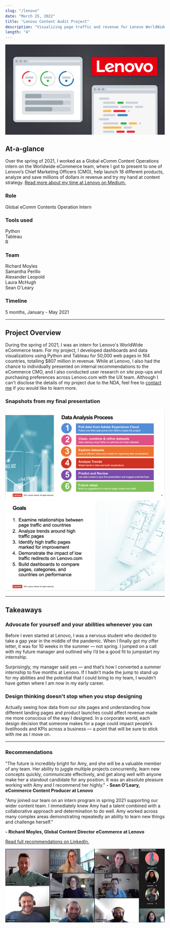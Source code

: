 ```yaml
---
slug: "/lenovo"
date: "March 25, 2022"
title: "Lenovo Content Audit Project"
description: "Visualizing page traffic and revenue for Lenovo WorldWide eCommerce."
length: "4"
---
```


<img alt="Mockup of two phone screens showcasing donations next to Google logo in the center." src="../images/headers/lenovo-header.png"/>
<br />


## At-a-glance

Over the spring of 2021, I worked as a Global eComm Content Operations intern on the Worldwide eCommerce team, where I got to present to one of Lenovo’s Chief Marketing Officers (CMO), help launch 18 different products, analyze and save millions of dollars in revenue and try my hand at content strategy. [Read more about my time at Lenovo on Medium.](https://amyflo.medium.com/?p=1c49f11e8f03)

<div class="row">
    <div class="col-sm">
      <h3>Role</h3>
      <p>Global eComm Contents Operation Intern</p>
    </div>
    <div class="col-sm">
      <h3>Tools used</h3>
      <p>Python<br/>Tableau<br/>R</p>
    </div>
    <div class="col-sm">
      <h3>Team</h3>
      <p>Richard Moyles<br/>Samantha Perillo<br/> Alexander Leopold<br/>Laura McHugh<br/>Sean O'Leary</p>
    </div>
    <div class="col-sm">
      <h3>Timeline</h3>
      <p>5 months, January - May 2021</p>
    </div>
</div>

---

## Project Overview

During the spring of 2021, I was an intern for Lenovo's WorldWide eCommerce team. For my project, I developed dashboards and data visualizations using Python and Tableau for 50,000 web pages in 164 countries, totalling
$807 million in revenue. While at Lenovo, I also had the chance to individually presented on internal recommendations to the eCommerce CMO, and I also conducted user research on site pop-ups and purchasing preferences across Lenovo.com with the UX team. Although I can't disclose the details of my project due to the NDA, feel free to [contact me](mailto:amyflo@stanford.edu) if you would like to learn more.


### Snapshots from my final presentation

<div class="row">
  <div class="col-md-6">
    <img class="preview" style="width: inherit" alt="otter dancing with a fish"
    src="../images/lenovo/ProcessSlide.png">
  </div>
  <div class="col-md-6">
    <img class="preview" style="width: inherit" alt="otter dancing with a fish"
    src="../images/lenovo/GoalsSlide.png">
  </div>
</div>

---

## Takeaways

### Advocate for yourself and your abilities whenever you can

Before I even started at Lenovo, I was a nervous student who decided to take a gap year in the middle of the pandemic. When I finally got my offer letter, it was for 10 weeks in the summer — not spring. I jumped on a call with my future manager and outlined why I’d be a good fit to jumpstart my internship.

Surprisingly, my manager said yes — and that’s how I converted a summer internship to five months at Lenovo. If I hadn’t made the jump to stand up for my abilities and the potential that I could bring to my team, I wouldn’t have gotten where I am now in my early career.

### Design thinking doesn't stop when you stop designing

Actually seeing how data from our site pages and understanding how different landing pages and product launches could affect revenue made me more conscious of the way I designed. In a corporate world, each design decision that someone makes for a page could impact people’s livelihoods and KPIs across a business — a point that will be sure to stick with me as I move on.

---

### Recommendations

"The future is incredibly bright for Amy, and she will be a valuable member of any team. Her ability to juggle multiple projects concurrently, learn new concepts quickly, communicate effectively, and get along well with anyone make her a standout candidate for any position. It was an absolute pleasure working with Amy and I recommend her highly." 
**- Sean O'Leary, eCommerce Content Producer at Lenovo**

"Amy joined our team on an intern program in spring 2021 supporting our wider content team. I immediately knew Amy had a talent combined with a collaborative approach and determination to do well. Amy worked across many complex areas demonstrating repeatedly an ability to learn new things and challenge herself." 

**- Richard Moyles, Global Content Director eCommerce at Lenovo**

[Read full recommendations on LinkedIn.](https://www.linkedin.com/in/amyflo/)

![Type: Mobile App, Hackathon, Design Sprint, Android. Outcome: 3rd place winner at REVIVE Designathon. Tools: Material Design, Figma, Figjam, Framer. Deliverables: Prototype, Video, Deck. Time: May 2021, 24 Hours.](../images/lenovo/team.png "Final team photo!")
